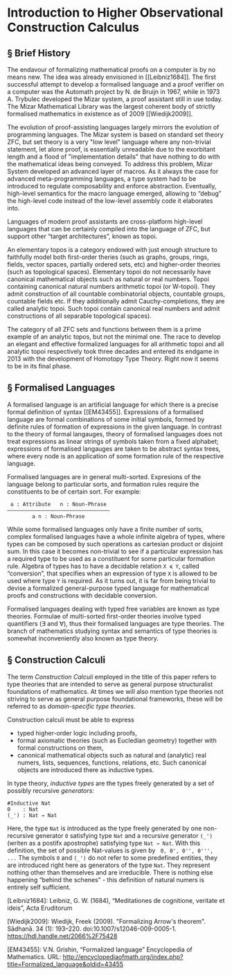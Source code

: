 Introduction to Higher Observational Construction Calculus
==========================================================

§ Brief History
---------------

The endavour of formalizing mathematical proofs on a computer is by no means new. The idea was
already envisioned in [[Leibniz1684]]. The first successful attempt to develop a formalised language
and a proof verifier on a computer was the Automath project by N. de Bruijn in 1967, while in 1973
A. Trybulec developed the Mizar system, a proof assistant still in use today. The Mizar Mathematical
Library was the largest coherent body of strictly formalised mathematics in existence as of 2009 [[Wiedijk2009]].

The evolution of proof-assisting languages largely mirrors the evolution of programming languages.
The Mizar system is based on standard set theory ZFC, but set theory is a very "low level" language
where any non-trivial statement, let alone proof, is essentially unreadable due to the exorbitant
length and a flood of "implementation details" that have nothing to do with the mathematical ideas
being conveyed. To address this problem, Mizar System developed an advanced layer of macros. As it
always the case for advanced meta-programming languages, a type system had to be introduced to
regulate composability and enforce abstraction. Eventually, high-level semantics for the macro
language emerged, allowing to “debug” the high-level code instead of the low-level assembly code
it elaborates into.

Languages of modern proof assistants are cross-platform high-level languages that can be certainly
compiled into the language of ZFC, but support other “target architectures”, known as topoi.

An elementary topos is a category endowed with just enough structure to faithfully model both
first-order theries (such as graphs, groups, rings, fields, vector spaces, partially ordered
sets, etc) and higher-order theories (such as topological spaces). Elementary topoi do not
necessarily have canonical mathematical objects such as natural or real numbers. Topoi
containing canonical natural numbers arithmetic topoi (or W-topoi). They admit construction
of all countable combinatorial objects, countable groups, countable fields etc. If they
additionally admit Cauchy-completions, they are called analytic topoi. Such topoi contain
canonical real numbers and admit constructions of all separable topological spaces).

The category of all ZFC sets and functions between them is a prime example of an analytic topos,
but not the minimal one. The race to develop an elegant and effective formalized languages for
all arithmetic topoi and all analytic topoi respectively took three decades and entered its
endgame in 2013 with the development of Homotopy Type Theory. Right now it seems to be in its
final phase.

§ Formalised Languages
----------------------

A formalised language is an artificial language for which there is a precise formal definition of
syntax [[EM43455]]. Expressions of a formalised language are formal combinations of some initial
symbols, formed by definite rules of formation of expressions in the given language. In contrast
to the theory of formal langauges, theory of formalised languages does not treat expressions as
linear strings of symbols taken from a fixed alphabet; expressions of formalised langauges are
taken to be abstract syntax trees, where every node is an application of some formation rule of
the respective language.

Formalised languages are in general multi-sorted. Expresions of the language belong to particular
sorts, and formation rules require the constituents to be of certain sort. For example:
```
 a : Attribute   n : Noun-Phrase
—————————————————————————————————
        a n : Noun-Phrase
```

While some formalised languages only have a finite number of sorts, complex formalised languages
have a whole infinite algebra of types, where types can be composed by such operations as cartesian
product or disjoint sum. In this case it becomes non-trivial to see if a particular expression has
a required type to be used as a constituent for some particular formation rule. Algebra of types
has to have a decidable relation `X ≼ Y`, called “conversion”, that specifies when an expression
of type `X` is allowed to be used where type `Y` is required. As it turns out, it is far from
being trivial to devise a formalized general-purpose typed language for mathematical proofs
and constructions with decidable conversion.

Formalised languages dealing with typed free variables are known as type theories. Formulae of
multi-sorted first-order theories involve typed quantifiers (∃ and ∀), thus their formalised
languages are type theories. The branch of mathematics studying syntax and semantics of type
theories is somewhat inconveniently also known as type theory.

§ Construction Calculi
----------------------

The term _Construction Calculi_ employed in the title of this paper refers to type theories that
are intended to serve as general purpose structuralist foundations of mathematics. At times we
will also mention type theories not striving to serve as general purpose foundational frameworks,
these will be referred to as _domain-specific type theories_.

Construction calculi must be able to express
* typed higher-order logic including proofs,
* formal axiomatic theories (such as Eucledian geometry) together with formal constructions on them,
* canonical mathematical objects such as natural and (analytic) real numers, lists, sequences,
functions, relations, etc. Such canonical objects are introduced there as inductive types.

In type theory, _inductive types_ are the types freely generated by a set of possibly recursive _generators_:
```
#Inductive Nat
0    : Nat
(_') : Nat → Nat
```

Here, the type `Nat` is introduced as the type freely generated by one non-recursive generator `0` satisfying
type `Nat` and a recursive generator `(_')` (writen as a postifx apostrophe) satisfying type `Nat → Nat`.
With this definition, the set of possible Nat-values is given by
&nbsp; `0, 0', 0'', 0''', ...`
The symbols `0` and `(_')` do not refer to some predefined entities, they are introduced right here as generators
of the type `Nat`. They represent nothing other than themselves and are irreducible. There is nothing else happening
“behind the schenes” - this definition of natural numers is entirely self sufficient.


[Leibniz1684]: Leibniz, G. W. (1684), “Meditationes de cognitione, veritate et ideis”, Acta Eruditorum

[Wiedijk2009]: Wiedijk, Freek (2009). "Formalizing Arrow's theorem". Sādhanā. 34 (1): 193–220.
doi:10.1007/s12046-009-0005-1. https://hdl.handle.net/2066%2F75428

[EM43455]: V.N. Grishin, “Formalized language” Encyclopedia of Mathematics. URL: http://encyclopediaofmath.org/index.php?title=Formalized_language&oldid=43455